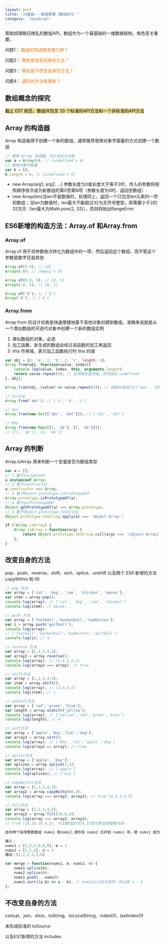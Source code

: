 ```yaml
---
layout: post
title: "JS基础---数组原理（数组API）"
category: 'JavaScipt'
---
```


帮助梳理眼花缭乱的数组API，数组作为一个最基础的一维数据结构，角色至关重要。

问题1：
<font style="color: #ec7907;">数组的构造器有哪几种？</font>

问题2：
<font style="color: #ec7907;">哪些是改变自身的方法？</font>

问题3：
<font style="color: #ec7907;">哪些是不改变自身的方法？</font>

问题4：
<font style="color: #ec7907;">遍历的方法有哪些？</font>

## 数组概念的探究

<mark style="background: #e1c94799;">截止 ES7 规范，数组共包含 33 个标准的API方法和一个非标准的API方法</mark>

## Array 的构造器

Array 构造器用于创建一个新的数组，通常推荐使用对象字面量的方式创建一个数组

```javascript
// 使用 Array 构造器，可以自定义长度
var a = Array(6); // [undefined x 6]
// 使用对象字面量
var b = [];
b.length = 6; // [undefined x 6]
```

* new Array(arg1, arg2, ...) 参数长度为0或长度大于等于2时，传入的参数将按照顺序依次成为新数组的第0至第N项（参数长度为0时，返回空数组）
* new Array(len)当len不是数值时，处理同上，返回一个只包含len元素的一项的数组；当len为数值时，len最大不能超过32为无符号整型，即需要小于2的32次方（len最大为Math.pow(2, 32)），否则将抛出RangeError

## ES6新增的构造方法：Array.of 和Array.from

### Array.of

Array.of 用于将参数依次转化为数组中的一项，然后返回这个数组，而不管这个参数是数字还是其他

```javascript
Array.of(8.0); // [8]
Array(8.0); // [empty x 8]

Array.of(8.0, 5); // [8, 5]
Array(8.0, 5); // [8, 5]

Array.of('8'); // ['8']
Array('8'); // ['8']
```

### Array.from

Array.from 的设计初衷是快速便捷地基于其他对象创建新数组，准确来说就是从一个类似数组的可迭代对象中创建一个新的数组实例

1. 类似数组的对象，必选
2. 加工函数，新生成的数组会经过该函数的加工再返回
3. this 作用域，表示加工函数执行时 this 的值

```javascript
var obj = {0: 'a', 1: 'b', 2: 'c', length: 3};
Array.from(obj, function(value, index){
    console.log(value, index, this, arguments.length);
    return value.repeat(3); // 必须指定返回值，否则返回 undefined
}, obj);
```

```javascript
Array.from(obj, (value) => value.repeat(3)); // 控制台返回(3)['aaa', 'bbb', 'ccc']
```

```javascript
// String
Array.from('abc'); // ['a', 'b', 'c']

// Set
Array.from(new Set(['abc', 'def'])); // ['abc', 'def']

// Map
Array.from(new Map([[1, 'ab'], [2, 'de']]));
// [[1, 'ab']], [2, 'de']]
```

## Array 的判断

Array.isArray 用来判断一个变量是否为数组类型

```javascript
var a = [];
// 1.基于instanceof
a instanceof Array;
// 2.基于constructor
a.constructor === Array;
// 3.基于Object.prototype.isPrototypeOf
Array.prototype.isPrototypeOf(a);
// 4.基于getPrototypeOf
Object.getPrototypeOf(a) === Array.prototype;
// 5.基于Object.prototype.toString
Object.prototype.toString.apply(a) === 'object Array';
```

```javascript
if (!Array.isArray) {
    Array.isArray = function(arg) {
        return Object.prototype.toString.call(arg) === '[object Array]';
    };
}
```

## 改变自身的方法

pop、push、reverse、shift、sort、splice、unshift 以及两个 ES6 新增的方法 copyWithin 和 fill

```javascript
// pop 方法
var array = ['cat', 'dog', 'cow', 'chicken', 'mouse'];
var item = array.pop();
console.log(array); // ['cat', 'dog', 'cow', 'chicken']
console.log(item); // mouse

// push 方法
var array = ['football','basketball','badminton'];
var i = array.push('golfball');
console.log(array);
// ['football','basketball','badminton','golfball']
console.log(i); // 4

// reverse 方法
var array = [1,2,3,4,5];
var array2 = array.reverse();
console.log(array); // [5,4,3,2,1]
console.log(array2 === array); // true

// shift方法
var array = [1,2,3,4,5];
var item = array.shift();
console.log(array); // [2,3,4,5]
console.log(item); // 1

// unshift方法
var array = ['red','green','blue'];
var length = array.unshift('yellow');
console.log(array); // ['yellow','red','green','blue']
console.log(length); // 4

// sort方法
var array = ['apple','Boy','Cat','dog'];
var array2 = array.sort();
console.log(array); // ['Boy','Cat','apple','dog']
console.log(array2 == array); // true

// splice方法
var array = ['apple', 'boy'];
var splices = array.splice(1,1);
console.log(array); // ['apple']
console.log(splices); // ['boy']

// copyWithin方法
var array = [1,2,3,4,5];
var array2 = array.copyWithin(0,3);
console.log(array === array2, array2); // true [4,5,3,4,5]

// fill方法
var array = [1,2,3,4,5];
var array2 = array.fill(10,0,3);
console.log(array === array2, array2);
// true [10,10,10,4,5], 可见数组区间[0,3]的元素全部替换为10
```


```javascript
给你两个有序整数数组 nums1 和nums2,请你将 nums2 合并到 nums1 中，使 nums1 成为一个有序数组。

输入：
nums1 = [1,2,3,0,0,0]; m = 3
nums2 = [2,5,6]; n = 3
输出：[1,2,2,3,5,6]
```

```javascript
var merge = function(nums1, m, nums2, n) {
    nums1.splice(m);
    nums2.splice(n);
    nums1.push(...nums2);
    nums1.sort((a,b) => a - b); // nums1从小到大排序，所以是 a - b
};
```

## 不改变自身的方法

concat、join、slice、toString、toLocalString、indexOf、lastIndexOf

未形成标准的 toSource

以及ES7新增的方法 includes


